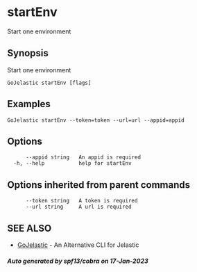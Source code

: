 #  startEnv

Start one environment

## Synopsis

Start one environment

```
GoJelastic startEnv [flags]
```

## Examples

```
GoJelastic startEnv --token=token --url=url --appid=appid
```

## Options

```
      --appid string   An appid is required
  -h, --help           help for startEnv
```

## Options inherited from parent commands

```
      --token string   A token is required
      --url string     A url is required
```

## SEE ALSO

* [GoJelastic](GoJelastic.md)	 - An Alternative CLI for Jelastic

##### Auto generated by spf13/cobra on 17-Jan-2023

